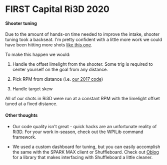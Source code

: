 # FIRST Capital Ri3D 2020


#### Shooter tuning

Due to the amount of hands-on time needed to improve the intake, shooter tuning took a backseat. I'm pretty confident with a little more work we could have been hitting more shots [like this one](https://www.twitch.tv/firstupdatesnow/clip/ElegantMuddyMangetoutBloodTrail).

To make this happen we would:

1) Handle the offset limelight from the shooter. Some trig is required to center yourself on the goal from any distance.

2) Pick RPM from distance (i.e. [our 2017 code](https://github.com/FRCTeam225/Robot2017/blob/master/src/org/techfire225/robot/Constants.java#L126))

3) Handle target skew

All of our shots in Ri3D were run at a constant RPM with the limelight offset tuned at a fixed distance.

#### Other thoughts

- Our code quality isn't great - quick hacks are an unfortunate reality of Ri3D. For your work in-season, check out the WPILib command framework.

- We used a custom dashboard for tuning, but you can easily accomplish the same with the SPARK MAX client or Shuffleboard. Check out [Oblog](https://oblog-docs.readthedocs.io/en/latest/introduction.html) for a library that makes interfacing with Shuffleboard a little cleaner.
